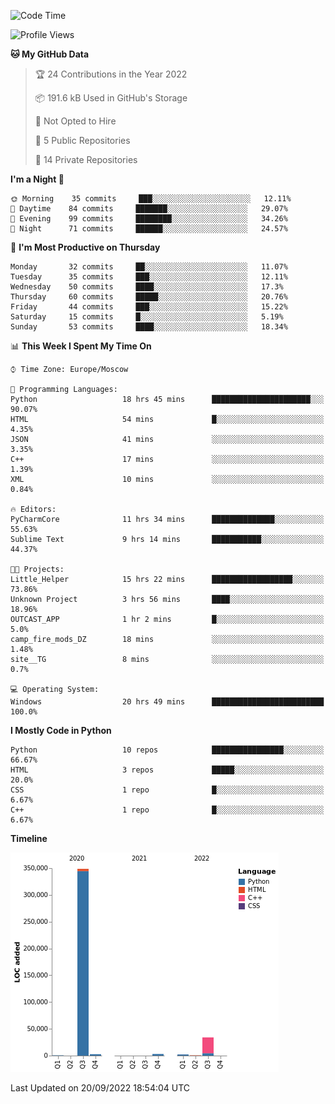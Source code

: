 <!--START_SECTION:waka-->
![Code Time](http://img.shields.io/badge/Code%20Time-13%20hrs%2029%20mins-blue)

![Profile Views](http://img.shields.io/badge/Profile%20Views-183-blue)

**🐱 My GitHub Data** 

> 🏆 24 Contributions in the Year 2022
 > 
> 📦 191.6 kB Used in GitHub's Storage 
 > 
> 🚫 Not Opted to Hire
 > 
> 📜 5 Public Repositories 
 > 
> 🔑 14 Private Repositories  
 > 
**I'm a Night 🦉** 

```text
🌞 Morning    35 commits     ███░░░░░░░░░░░░░░░░░░░░░░   12.11% 
🌆 Daytime    84 commits     ███████░░░░░░░░░░░░░░░░░░   29.07% 
🌃 Evening    99 commits     ████████░░░░░░░░░░░░░░░░░   34.26% 
🌙 Night      71 commits     ██████░░░░░░░░░░░░░░░░░░░   24.57%

```
📅 **I'm Most Productive on Thursday** 

```text
Monday       32 commits     ██░░░░░░░░░░░░░░░░░░░░░░░   11.07% 
Tuesday      35 commits     ███░░░░░░░░░░░░░░░░░░░░░░   12.11% 
Wednesday    50 commits     ████░░░░░░░░░░░░░░░░░░░░░   17.3% 
Thursday     60 commits     █████░░░░░░░░░░░░░░░░░░░░   20.76% 
Friday       44 commits     ███░░░░░░░░░░░░░░░░░░░░░░   15.22% 
Saturday     15 commits     █░░░░░░░░░░░░░░░░░░░░░░░░   5.19% 
Sunday       53 commits     ████░░░░░░░░░░░░░░░░░░░░░   18.34%

```


📊 **This Week I Spent My Time On** 

```text
⌚︎ Time Zone: Europe/Moscow

💬 Programming Languages: 
Python                   18 hrs 45 mins      ██████████████████████░░░   90.07% 
HTML                     54 mins             █░░░░░░░░░░░░░░░░░░░░░░░░   4.35% 
JSON                     41 mins             ░░░░░░░░░░░░░░░░░░░░░░░░░   3.35% 
C++                      17 mins             ░░░░░░░░░░░░░░░░░░░░░░░░░   1.39% 
XML                      10 mins             ░░░░░░░░░░░░░░░░░░░░░░░░░   0.84%

🔥 Editors: 
PyCharmCore              11 hrs 34 mins      ██████████████░░░░░░░░░░░   55.63% 
Sublime Text             9 hrs 14 mins       ███████████░░░░░░░░░░░░░░   44.37%

🐱‍💻 Projects: 
Little_Helper            15 hrs 22 mins      ██████████████████░░░░░░░   73.86% 
Unknown Project          3 hrs 56 mins       ████░░░░░░░░░░░░░░░░░░░░░   18.96% 
OUTCAST_APP              1 hr 2 mins         █░░░░░░░░░░░░░░░░░░░░░░░░   5.0% 
camp_fire_mods_DZ        18 mins             ░░░░░░░░░░░░░░░░░░░░░░░░░   1.48% 
site__TG                 8 mins              ░░░░░░░░░░░░░░░░░░░░░░░░░   0.7%

💻 Operating System: 
Windows                  20 hrs 49 mins      █████████████████████████   100.0%

```

**I Mostly Code in Python** 

```text
Python                   10 repos            ████████████████░░░░░░░░░   66.67% 
HTML                     3 repos             █████░░░░░░░░░░░░░░░░░░░░   20.0% 
CSS                      1 repo              █░░░░░░░░░░░░░░░░░░░░░░░░   6.67% 
C++                      1 repo              █░░░░░░░░░░░░░░░░░░░░░░░░   6.67%

```


**Timeline**

![Chart not found](https://raw.githubusercontent.com/Delitel-WEB/Delitel-WEB/main/charts/bar_graph.png) 


 Last Updated on 20/09/2022 18:54:04 UTC
<!--END_SECTION:waka-->
